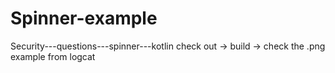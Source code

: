 # Spinner-example
Security---questions---spinner---kotlin
check out -> build -> check the .png example from logcat
